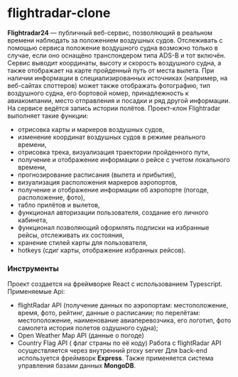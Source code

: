 # flightradar-clone

**Flightradar24** — публичный веб-сервис, позволяющий в реальном времени наблюдать за положением воздушных судов. Отслеживать с помощью сервиса положение воздушного судна возможно только в случае, если оно оснащёно транспондером типа ADS-B и тот включён. Сервис выводит координаты, высоту и скорость воздушного судна, а также отображает на карте пройденный путь от места вылета. При наличии информации в специализированных источниках (например, на веб-сайтах споттеров) может также отображать фотографию, тип воздушного судна, его бортовой номер, принадлежность к авиакомпании, место отправления и посадки и ряд другой информации. На сервисе ведётся запись истории полётов.
Проект-клон Flightradar выполняет такие функции:
 - отрисовка карты и маркеров воздушных судов,
 - изменение координат воздушных судов в режиме реального времени, 
 - отрисовка трека, визуализация траектории пройденного пути, 
 - получение и отображение информации о рейсе с учетом локального времени, 
 - прогнозирование расписания (вылета и прибытия), 
 - визуализация расположения маркеров аэропортов,
 - получение и отображение информации об аэропорте (погоде, расположение, фото), 
 - табло прилётов и вылетов,
 - функционал авторизации пользователя, создание его личного кабинета,
 - функционал позволяющий оформлять подписки на избранные рейсы, отслеживать их состояния, 
 - хранение стилей карты для пользователя,
 - hotkeys (сдиг карты, отображение избранных рейсов).

### Инструменты
Проект создается на фреймворке React с использованием Typescript. Применяемые Api:
 - flightRadar API (получение данных по аэропортам: местоположение, время, фото, рейтинг, данные о расписании; 
 по перелётам: местоположение, наименование авиаперевозчика, его логотип, фото самолета история полетов оздушного судна);
 - Open Weather Map API (данные о погоде)
 - Country Flag API  ( флаг страны по её коду)
Работа с flightRadar API осуществляется через внутренний proxy server
Для back-end используется фреймворк **Express**. Также применяется система управления базами данных **MongoDB**.
